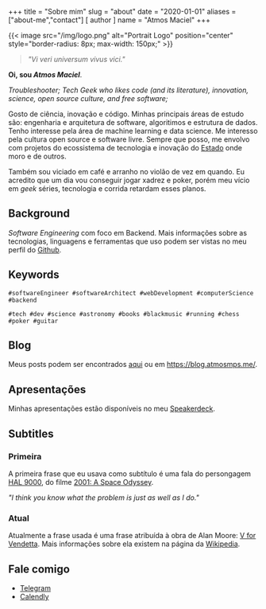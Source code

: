 +++
title = "Sobre mim"
slug = "about"
date = "2020-01-01"
aliases = ["about-me","contact"]
[ author ]
  name = "Atmos Maciel"
+++

{{< image src="/img/logo.png" alt="Portrait Logo" position="center" style="border-radius: 8px; max-width: 150px;" >}}

> *"Vi veri universum vivus vici."*

**Oi, sou *Atmos Maciel***.

*Troubleshooter; Tech Geek who likes code (and its literature), innovation, science, open source culture, and free software;*

Gosto de ciência, inovação e código. Minhas principais áreas de estudo são: engenharia e arquitetura de software, algoritimos e estrutura de dados. Tenho interesse pela área de machine learning e data science. Me interesso pela cultura open source e software livre. Sempre que posso, me envolvo com projetos do ecossistema de tecnologia e inovação do [Estado](https://en.wikipedia.org/wiki/Maranh%C3%A3o) onde moro e de outros.

Também sou viciado em café e arranho no violão de vez em quando. Eu acredito que um dia vou conseguir jogar xadrez e poker, porém meu vício em *geek* séries, tecnologia e corrida retardam esses planos.

## Background

*Software Engineering* com foco em Backend. Mais informações sobre as tecnologias, linguagens e ferramentas que uso podem ser vistas no meu perfil do [Github](https://github.com/atmosmps).

## Keywords

`#softwareEngineer #softwareArchitect #webDevelopment #computerScience #backend`

`#tech #dev #science #astronomy #books #blackmusic #running #chess #poker #guitar`

## Blog

Meus posts podem ser encontrados [aqui](/posts) ou em https://blog.atmosmps.me/.

## Apresentações

Minhas apresentações estão disponíveis no meu [Speakerdeck](https://speakerdeck.com/atmosmps).

## Subtitles

### Primeira

A primeira frase que eu usava como subtítulo é uma fala do persongagem [HAL 9000](https://en.wikipedia.org/wiki/HAL_9000), do filme [2001: A Space Odyssey](https://en.wikipedia.org/wiki/2001:_A_Space_Odyssey_(film)).

*"I think you know what the problem is just as well as I do."*

### Atual

Atualmente a frase usada é uma frase atribuída à obra de Alan Moore: [V for Vendetta](https://en.wikipedia.org/wiki/V_for_Vendetta). Mais informações sobre ela existem na página da [Wikipedia](https://en.wikipedia.org/wiki/Vi_veri_universum_vivus_vici).

## Fale comigo

- [Telegram](https://t.me/atmosmps)
- [Calendly](https://calendly.com/atmosmps/talk-to-me)
